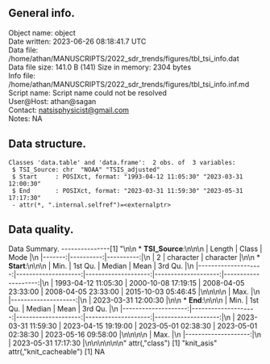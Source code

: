 <!-- This is a markdown file. -->


 General info.
---------------

Object name:    object      
Date written:   2023-06-26 08:18:41.7 UTC  
Data file:      /home/athan/MANUSCRIPTS/2022_sdr_trends/figures/tbl_tsi_info.dat      
Data file size: 141.0 B (141) 
Size in memory: 2304 bytes      
Info file:      /home/athan/MANUSCRIPTS/2022_sdr_trends/figures/tbl_tsi_info.inf.md      
Script name:    Script name could not be resolved      
User@Host:      athan@sagan   
Contact:        <natsisphysicist@gmail.com>      
Notes:          NA      


 Data structure.
-----------------

```
Classes 'data.table' and 'data.frame':	2 obs. of  3 variables:
 $ TSI_Source: chr  "NOAA" "TSIS_adjusted"
 $ Start     : POSIXct, format: "1993-04-12 11:05:30" "2023-03-31 12:00:30"
 $ End       : POSIXct, format: "2023-03-31 11:59:30" "2023-05-31 17:17:30"
 - attr(*, ".internal.selfref")=<externalptr> 
```


 Data quality.
---------------
 Data Summary.
---------------[1] "\n\n  * **TSI_Source**:\n\n\n    | Length |     Class |      Mode |\n    |-------:|----------:|----------:|\n    |      2 | character | character |\n\n  * **Start**:\n\n\n    |                Min. |             1st Qu. |              Median |                Mean |             3rd Qu. |\n    |--------------------:|--------------------:|--------------------:|--------------------:|--------------------:|\n    | 1993-04-12 11:05:30 | 2000-10-08 17:19:15 | 2008-04-05 23:33:00 | 2008-04-05 23:33:00 | 2015-10-03 05:46:45 |\n\n\n\n    |                Max. |\n    |--------------------:|\n    | 2023-03-31 12:00:30 |\n\n  * **End**:\n\n\n    |                Min. |             1st Qu. |              Median |                Mean |             3rd Qu. |\n    |--------------------:|--------------------:|--------------------:|--------------------:|--------------------:|\n    | 2023-03-31 11:59:30 | 2023-04-15 19:19:00 | 2023-05-01 02:38:30 | 2023-05-01 02:38:30 | 2023-05-16 09:58:00 |\n\n\n\n    |                Max. |\n    |--------------------:|\n    | 2023-05-31 17:17:30 |\n\n\n<!-- end of list -->\n\n\n"
attr(,"class")
[1] "knit_asis"
attr(,"knit_cacheable")
[1] NA

